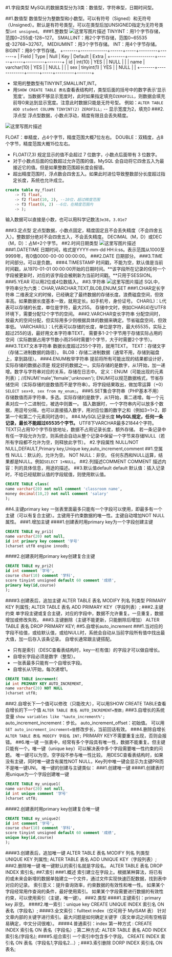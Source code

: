 
#1.字段类型
MySQL的数据类型分为3类：数值型，字符串型，日期时间型。

##1.数值型
数值型分为整数型和小数型。可以有符号（Signed）和无符号（Unsigned）。默认是有符号类型，可以在类型后加UNSIGNED指定为无符号类型`int unsigned`。
###1.整数型
![这里写图片描述](http://img.blog.csdn.net/20170430182833729?watermark/2/text/aHR0cDovL2Jsb2cuY3Nkbi5uZXQva2lrYWphY2s=/font/5a6L5L2T/fontsize/400/fill/I0JBQkFCMA==/dissolve/70/gravity/SouthEast)
TINYINT：用1个字节存储，范围0~255或-128~127。
SMALLINT：用2个字节存储，范围0~65535或-32768~32767。
MEDIUMINT：用3个字节存储。
INT：用4个字节存储。
BIGINT：用8个字节存储。
+-------+-------------+------+-----+---------+-------+
| Field | Type        | Null | Key | Default | Extra |
+-------+-------------+------+-----+---------+-------+
| id    | int(10)     | YES  |     | NULL    |       |
| name  | varchar(10) | YES  |     | NULL    |       |
| sex   | tinyint(1)  | YES  |     | NULL    |       |
+-------+-------------+------+-----+---------+-------+
- 常用的整数型有TINYINT,SMALLINT,INT。
- 用`SHOW CREATE TABLE 表名`查看表结构时，类型后面的括号中的数字表示’显示宽度‘。当数据不够显示宽度时，此时如果指定填充0`ZEROFILL`，则数据会填充前导0来达到显示宽度。注意此时数据只能是无符号型。
例如：`ALTER TABLE ADD student COLUMN TINYINT(2) ZEROFILL;` -- 显示宽度为2，填充0
###2.浮点型
浮点型数据，小数点浮动，精度有限且会丢失精度。

![这里写图片描述](http://img.blog.csdn.net/20170430183333465?watermark/2/text/aHR0cDovL2Jsb2cuY3Nkbi5uZXQva2lrYWphY2s=/font/5a6L5L2T/fontsize/400/fill/I0JBQkFCMA==/dissolve/70/gravity/SouthEast)

FLOAT：单精度，占4个字节，精度范围大概7位左右。
DOUBLE：双精度，占8个字节，精度范围大概15位左右。
- FLOAT(7,3) 规定显示的值不会超过 7 位数字，小数点后面带有 3 位数字。
- 对于小数点后面的位数超过允许范围的值，MySQL 会自动将它四舍五入为最接近它的值。但是如果整数范围超长度会报错。
- 超出精度范围时，浮点数会四舍五入。如果此时进位导致整数部分长度超过指定长度，系统也允许成立。
```SQL
create table my_float(
    -> f1 float,
    -> f2 float(10, 2), --10位，超过精度范围
    -> f3 float(6, 2) --6位，在精度范围内
    -> );
```
输入数据可以直接是小数，也可以用科学记数法`3e38`，`3.01e7`

###3.定点型
定点型数据，小数点固定，精度固定且不会丢失精度（不会四舍五入）。整数部分绝对不会四舍五入，不会丢失精度。
DECIMAL（M，D）或DEC（M，D）：占M+2个字节。
##2.时间日期类型
![这里写图片描述](http://img.blog.csdn.net/20170430183056379?watermark/2/text/aHR0cDovL2Jsb2cuY3Nkbi5uZXQva2lrYWphY2s=/font/5a6L5L2T/fontsize/400/fill/I0JBQkFCMA==/dissolve/70/gravity/SouthEast)
###1.DATETIME
日期时间，格式是YYYY-mm-dd HH:ii:ss。表示范围从1000至9999年，有0值0000-00-00 00:00:00。
###2.DATE
日期部分。
###3.TIME
时间部分。可以是负数。
###4.TIMESTAMP
时间戳，不能为空，默认值是当前时间戳，从1970-01-01 00:00:00开始的日期时间。**该字段所在记录的任何一个字段被更新时，对应的该字段会被刷新为当前时间戳。**只用于SESSION。
###5.YEAR
可以用2位或4位数插入。
##3.字符串
![这里写图片描述](http://img.blog.csdn.net/20170430182930830?watermark/2/text/aHR0cDovL2Jsb2cuY3Nkbi5uZXQva2lrYWphY2s=/font/5a6L5L2T/fontsize/400/fill/I0JBQkFCMA==/dissolve/70/gravity/SouthEast)
SQL中，字符串分为六类：CHAR,VARCHAR,TEXT,BLOB,ENUM,SET
###1.CHAR定长字符串
二维表定义的时候，已经确定了最终数据的存储长度。浪费磁盘空间，但效率高。如果数据长度基本一致，就用定长。如手机号，身份证号。
CHAR(L)：L代表可以存储的长度，单位是字符，最大255。
存储中文时，例如CHAR(4)在UTF8环境下，需要分配12个字节的空间。
###2.VARCHAR变长字符串
分配空间时，按最大的空间分配，但实际用多少则根据具体的数据来确定。节省磁盘空间，但效率低。
VARCHAR(L)：L代表可以存储的长度，单位是字符，最大65535，实际上超过255的话，最好用文本字符串TEXT。
需要多1-2个字节用于存储实际占用的空间（实际数据占用字节数小雨256时需要1个字节，大于时需要2个字节）。
###3.TEXT文本字符串
数据长度超过255个字符，就用TEXT。
TEXT：存储文字（存储二进制数据的路径）。
BLOB：存储二进制数据（通常不用，存储到磁盘上，拿到路径）。
###4.ENUM枚举字符串
提前将所有可能出现的结果都设计好，实际存储的数据必须是 规定好的数据之一。实际存储的是数字，从1开始，加一递增。数字与字符串对应的关系，存储在日志中。
定义：ENUM（可能出现的元素列表）；//ENUM('male','female','unknown');
ENUM可以规范数据格式，节省存储空间（实际存储的是数值而不是字符串）。将字段结果取出，做加零运算（+0）`SELECT sex+0, sex from my_enum;`。
###5.SET集合字符串（PHP基本不用）
存储数值而非字符串，多选。实际存储的是数字，从1开始，乘二递增。每一个元素对应一个二进制位，被选中则置一。
插入数据时，一个字符串内可以放多个数据，用逗号分隔，也可以直接插入数字，用对应位置的数字之和（例如3=1+2，即第一个和第二个元素同时选中）。
##4.MySQL记录长度
**MySQL规定，任何一条记录，最长不能超过65535个字节。**
UTF8下VARCHAR最多21844个字符。
TEXT只占用10个字节存放地址，数据不占用记录长度，额外存储。
若一条记录中有任一字段允许为空，则系统会自动从整个记录中保留一个字节来存储NULL（若所有字段都不允许为空，则释放此字节）。
#2.字段属性
NULL/NOT NULL,DEFAULT,Primary key,Unique key,auto_increment,comment
##1.空属性
NULL：默认的，允许为空。
NOT NULL：非空。
任何东西和NULL运算，结果都是NULL。例如`SELECT 1+NULL`。
##2.列描述COMMENT 
COMMENT 描述内容：列的具体信息，用途的描述。
##3.默认值default 
default 默认值：插入记录时，不给已经赋默认值的字段赋值，则使用默认值。
```SQL
CREATE TABLE class(
name varchar(20) not null comment 'classroom name',
money decimal(10,2) not null comment 'salary'
);
```
##4.主键primary key
一张表里面最多只能有一个字段可以使用，即最多有一个主键（可以有复合主键）。主键用于约束数据的唯一性。主键自动增加NOT NULL属性。
###1.增加主键
####1.创建表时用primary key为一个字段创建主键
```SQL
CREATE TABLE my_pri1(
name varchar(20) not null,
id int primary key comment '学号'
)charset utf8 engine innodb;
```
####2.创建表时用primary key创建复合主键
```SQL
CREATE TABLE my_pri2(
id int comment '学号',
course char(10) comment '学科',
score tinyint unsigned default 60 comment '成绩',
primary key(id,course)
);
```
####3.创建表后，追加主键
ALTER TABLE 表名 MODIFY 列名 列类型 PRIMARY KEY 列属性;
ALTER TABLE 表名 ADD PRIMARY KEY（字段列表）;
###2.主键约束
单字段主键或复合主键，对应的字段中，数据不允许重复。一旦重复，数据增加或修改失败。
###3.主键删除（主键不能更新，只能删除后增加）
ALTER TABLE 表名 DROP PRIMARY KEY;
##5.自增长auto_increment
###1.当对应的字段不给值，或给默认值，或给NULL时，系统会自动从当前字段所有值中找出最大值，加一后存入该条记录。
自增长通常跟主键搭配。
- 只有是索引（DESC查看表结构时，key一栏有值）的字段才可以做自增长。
- 自增长字段必须是数字（整型）。
- 一张表最多只能有一个自增长字段。
- 自增长从1开始，每次递增1。
```SQL
CREATE TABLE increment(
id int PRIMARY KEY AUTO_INCREMENT,
name varchar(20) NOT NULL
)charset utf8;
```
###2.自增长下一个值可以修改（只能改大），可以用SHOW CREATE TABLE查看自增长的下一个值
`ALTER TABLE 表名 AUTO_INCREMENT=整数;`
###3.自增长的系统变量
`show variables like '%auto_increment%';`
auto_increment_increment：步长。
auto_increment_offset：初始值。
可以用`SET auto_increment_increment=值`修改步长，当前回话有效。
###4.删除自增长
`ALTER TABLE 表名 MODIFY 字段名 INT;`
PRIMARY KEY不需要重复出现，否则会报错。
##6.唯一键
一张表中，经常有多个字段具有唯一性，数据不能重复。但主键只能有一个。唯一键（unique key）可以解决表中多个字段需要唯一性约束的问题。
唯一键可以为空。空字段不参与唯一性比较。
用DESC查看表结构时，如果没有主键，同时唯一键含有属性NOT NULL，Key列中唯一键会显示为主键PRI而不是唯一键UNI。
唯一键的创建与主键类似：
###1.创建唯一键
####1.创建表时用unique为一个字段创建唯一键
```SQL
CREATE TABLE my_unique1(
name varchar(20) not null,
id int unique comment '学号'
)charset utf8;
```
####2.创建表时用primary key创建复合唯一键
```SQL
CREATE TABLE my_unique2(
id int comment '学号',
course char(10) comment '学科',
score tinyint unsigned default 60 comment '成绩',
unique key(id,course)
);
```
####3.创建表后，追加唯一键
ALTER TABLE 表名 MODIFY 列名 列类型 UNIQUE KEY 列属性;
ALTER TABLE 表名 ADD UNIQUE KEY（字段列表）;
###2.删除唯一键
唯一键默认的索引名就是字段名。
ALTER TABLE 表名 DROP INDEX 索引名;
##7.索引
###1.概述
索引建立在字段上。根据某种算法，将已有的或未来会新增的数据单独建立一个文件，通过文件实现快速匹配数据，找到表中对应的记录。
索引意义：提升查询效率，约束数据的有效性和唯一性。
如果某个字段经常用作查询的条件，最好使用索引。
如果某个字段需要进行数据的有效性约束，可以使用索引（主键，唯一键）。
###2.类型
####1.主键索引：primary key
非空。
####2.唯一索引：unique key
CREATE UNIQUE INDEX 索引名 ON 表名（字段名）;
####3.全文索引：fulltext index（仅可用于 MyISAM 表）
针对文章内部的关键字进行索引。最大问题是如何确定关键字（英文单词之间有空格容易确定，中文分词很难）。
####4.普通索引：index
第一种方式 :
CREATE INDEX 索引名 ON 表名（字段名）;
第二种方式: 
ALTER TABLE 表名 ADD INDEX 索引名(字段名);
####5.组合索引
一个索引中包含多个字段。
CREATE INDEX 索引名 ON 表名（字段名1,字段名2...）;
###3.索引删除
DORP INDEX 索引名 ON 表名;